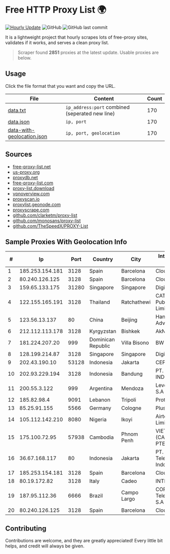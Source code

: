 
# Free HTTP Proxy List 🌍

[![Hourly Update](https://github.com/mertguvencli/http-proxy-list/actions/workflows/main.yml/badge.svg?branch=main)](https://github.com/mertguvencli/http-proxy-list/actions/workflows/main.yml)
![GitHub](https://img.shields.io/github/license/mertguvencli/http-proxy-list)
![GitHub last commit](https://img.shields.io/github/last-commit/mertguvencli/http-proxy-list)

It is a lightweight project that hourly scrapes lots of free-proxy sites, validates if it works, and serves a clean proxy list.


> Scraper found **2851** proxies at the latest update. Usable proxies are below.

## Usage

Click the file format that you want and copy the URL.


|File|Content|Count|
|----|-------|-----|
|[data.txt](https://raw.githubusercontent.com/mertguvencli/http-proxy-list/main/proxy-list/data.txt)|`ip_address:port` combined (seperated new line)|170|
|[data.json](https://raw.githubusercontent.com/mertguvencli/http-proxy-list/main/proxy-list/data.json)|`ip, port`|170|
|[data-with-geolocation.json](https://raw.githubusercontent.com/mertguvencli/http-proxy-list/main/proxy-list/data-with-geolocation.json)|`ip, port, geolocation`|170|

## Sources

* [free-proxy-list.net](https://free-proxy-list.net)
* [us-proxy.org](https://www.us-proxy.org)
* [proxydb.net](http://proxydb.net)
* [free-proxy-list.com](https://free-proxy-list.com/?page=&port=&type%5B%5D=http&type%5B%5D=https&up_time=0&search=Search)
* [proxy-list.download](https://www.proxy-list.download/HTTP)
* [vpnoverview.com](https://vpnoverview.com/privacy/anonymous-browsing/free-proxy-servers)
* [proxyscan.io](https://www.proxyscan.io)
* [proxylist.geonode.com](https://proxylist.geonode.com/api/proxy-list?limit=300&page=1&sort_by=lastChecked&sort_type=desc&protocols=http,https)
* [proxyscrape.com](https://api.proxyscrape.com/v2/?request=displayproxies&protocol=http&timeout=10000&country=all&ssl=all&anonymity=all)
* [github.com/clarketm/proxy-list](https://raw.githubusercontent.com/clarketm/proxy-list/master/proxy-list-raw.txt)
* [github.com/monosans/proxy-list](https://raw.githubusercontent.com/monosans/proxy-list/main/proxies/http.txt)
* [github.com/TheSpeedX/PROXY-List](https://raw.githubusercontent.com/TheSpeedX/PROXY-List/master/http.txt)


## Sample Proxies With Geolocation Info

|#|Ip|Port|Country|City|Internet Service Provider|
|-|--|----|-------|----|-------------------------|
|1|185.253.154.181|3128|Spain|Barcelona|Cloudi Nextgen SL|
|2|80.240.126.125|3128|Spain|Barcelona|Cloudi Nextgen SL|
|3|159.65.133.175|31280|Singapore|Singapore|DigitalOcean, LLC|
|4|122.155.165.191|3128|Thailand|Ratchathewi|CAT Telecom Public Company Limited|
|5|123.56.13.137|80|China|Beijing|Hangzhou Alibaba Advertising Co|
|6|212.112.113.178|3128|Kyrgyzstan|Bishkek|AkNet|
|7|181.224.207.20|999|Dominican Republic|Villa Bisono|BW TELECOM|
|8|128.199.214.87|3128|Singapore|Singapore|DigitalOcean, LLC|
|9|202.43.190.10|53128|Indonesia|Jakarta|CEPATNET|
|10|202.93.229.194|3128|Indonesia|Bandung|PT. HIPERNET INDODATA|
|11|200.55.3.122|999|Argentina|Mendoza|Level 3 Argentina S.A|
|12|185.82.98.4|9091|Lebanon|Tripoli|Protected|
|13|85.25.91.155|5566|Germany|Cologne|PlusServer GmbH|
|14|105.112.142.210|8080|Nigeria|Ikoyi|Airtel Networks Limited|
|15|175.100.72.95|57938|Cambodia|Phnom Penh|VIETTEL (CAMBODIA) PTE., LTD|
|16|36.67.168.117|80|Indonesia|Jakarta|PT. Telekomunikasi Indonesia|
|17|185.253.154.181|3128|Spain|Barcelona|Cloudi Nextgen SL|
|18|80.19.172.82|3128|Italy|Cadeo|INTERBUSINESS|
|19|187.95.112.36|6666|Brazil|Campo Largo|COPEL Telecomunicações S.A|
|20|80.240.126.125|3128|Spain|Barcelona|Cloudi Nextgen SL|



## Contributing

Contributions are welcome, and they are greatly appreciated! Every
little bit helps, and credit will always be given.

